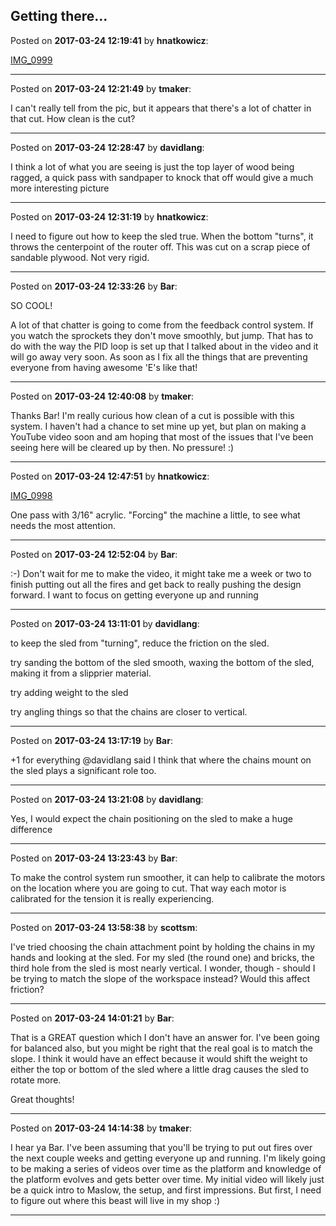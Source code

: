 ## Getting there...
Posted on **2017-03-24 12:19:41** by **hnatkowicz**:

[IMG_0999](../../images/YX/Xr/YXXr_img_0999.jpg.jpg)

---

Posted on **2017-03-24 12:21:49** by **tmaker**:

I can't really tell from the pic, but it appears that there's a lot of chatter in that cut.  How clean is the cut?

---

Posted on **2017-03-24 12:28:47** by **davidlang**:

I think a lot of what you are seeing is just the top layer of wood being ragged, a quick pass with sandpaper to knock that off would give a much more interesting picture

---

Posted on **2017-03-24 12:31:19** by **hnatkowicz**:

I need to figure out how to keep the sled true. When the bottom "turns", it throws the centerpoint of the router off. This was cut on a scrap piece of sandable plywood. Not very rigid.

---

Posted on **2017-03-24 12:33:26** by **Bar**:

SO COOL! 



A lot of that chatter is going to come from the feedback control system. If you watch the sprockets they don't move smoothly, but jump. That has to do with the way the PID loop is set up that I talked about in the video and it will go away very soon. As soon as I fix all the things that are preventing everyone from having awesome 'E's like that!

---

Posted on **2017-03-24 12:40:08** by **tmaker**:

Thanks Bar! I'm really curious how clean of a cut is possible with this system.  I haven't had a chance to set mine up yet, but plan on making a YouTube video soon and am hoping that most of the issues that I've been seeing here will be cleared up by then.  No pressure! :)

---

Posted on **2017-03-24 12:47:51** by **hnatkowicz**:

[IMG_0998](../../images/bj/Oz/bjOz_img_0998.jpg.jpg) 



One pass with 3/16" acrylic. "Forcing" the machine a little, to see what needs the most attention.

---

Posted on **2017-03-24 12:52:04** by **Bar**:

:-) Don't wait for me to make the video, it might take me a week or two to finish putting out all the fires and get back to really pushing the design forward. I want to focus on getting everyone up and running

---

Posted on **2017-03-24 13:11:01** by **davidlang**:

to keep the sled from "turning", reduce the friction on the sled.



try sanding the bottom of the sled smooth, waxing the bottom of the sled, making it from a slipprier material.



try adding weight to the sled



try angling things so that the chains are closer to vertical.

---

Posted on **2017-03-24 13:17:19** by **Bar**:

+1 for everything @davidlang said I think that where the chains mount on the sled plays a significant role too.

---

Posted on **2017-03-24 13:21:08** by **davidlang**:

Yes, I would expect the chain positioning on the sled to make a huge difference

---

Posted on **2017-03-24 13:23:43** by **Bar**:

To make the control system run smoother, it can help to calibrate the motors on the location where you are going to cut. That way each motor is calibrated for the tension it is really experiencing.

---

Posted on **2017-03-24 13:58:38** by **scottsm**:

I've tried choosing the chain attachment point by holding the chains in my hands and looking at the sled. For my sled (the round one) and bricks, the third hole from the sled is most nearly vertical. I wonder, though - should I be trying to match the slope of the workspace instead? Would this affect friction?

---

Posted on **2017-03-24 14:01:21** by **Bar**:

That is a GREAT question which I don't have an answer for. I've been going for balanced also, but you might be right that the real goal is to match the slope. I think it would have an effect because it would shift the weight to either the top or bottom of the sled where a little drag causes the sled to rotate more.



Great thoughts!

---

Posted on **2017-03-24 14:14:38** by **tmaker**:

I hear ya Bar.  I've been assuming that you'll be trying to put out fires over the next couple weeks and getting everyone up and running.  I'm likely going to be making a series of videos over time as the platform and knowledge of the platform evolves and gets better over time.  My initial video will likely just be a quick intro to Maslow, the setup, and first impressions.  But first, I need to figure out where this beast will live in my shop :)

---

